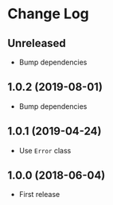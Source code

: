 # Change Log

## Unreleased

* Bump dependencies

## 1.0.2 (2019-08-01)

* Bump dependencies

## 1.0.1 (2019-04-24)

* Use `Error` class

## 1.0.0 (2018-06-04)

* First release
